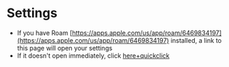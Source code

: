 # Settings

-   If you have Roam [https://apps.apple.com/us/app/roam/6469834197](https://apps.apple.com/us/app/roam/6469834197) installed, a link to this page will open your settings
-   If it doesn't open immediately, click [here+quickclick](roamforroku://roam.msd3.io/deep-link/settings)
